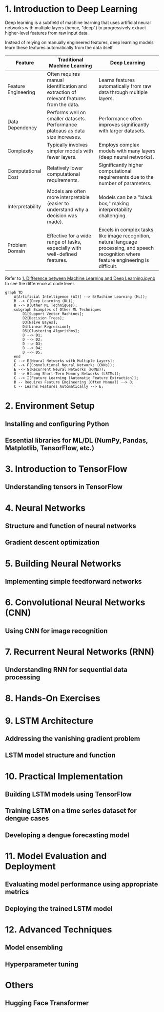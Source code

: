 # 1. Introduction to Deep Learning

Deep learning is a subfield of machine learning that uses artificial neural networks with multiple layers (hence, "deep") to progressively extract higher-level features from raw input data.

Instead of relying on manually engineered features, deep learning models learn these features automatically from the data itself.

| Feature	| Traditional Machine Learning |	Deep Learning |
| -------	| ---------------------------- |	------------- |
| Feature Engineering	| Often requires manual identification and extraction of relevant features from the data.	| Learns features automatically from raw data through multiple layers. |
| Data Dependency	| Performs well on smaller datasets. Performance plateaus as data size increases.	| Performance often improves significantly with larger datasets. |
| Complexity	| Typically involves simpler models with fewer layers.	| Employs complex models with many layers (deep neural networks). |
| Computational Cost	| Relatively lower computational requirements.	| Significantly higher computational requirements due to the number of parameters. |
| Interpretability	| Models are often more interpretable (easier to understand why a decision was made).	| Models can be a "black box," making interpretability challenging. |
| Problem Domain	| Effective for a wide range of tasks, especially with well-defined features.	| Excels in complex tasks like image recognition, natural language processing, and speech recognition where feature engineering is difficult. |

Refer to [1. Difference between Machine Learning and Deep Learning.ipynb](https://github.com/atlas-github/nih_lstm/blob/main/1_Difference_between_Machine_Learning_and_Deep_Learning.ipynb) to see the difference at code level.

```mermaid
graph TD
    A[Artificial Intelligence (AI)] --> B(Machine Learning (ML));
    B --> C(Deep Learning (DL));
    B --> D(Other ML Techniques);
    subgraph Examples of Other ML Techniques
        D1[Support Vector Machines];
        D2[Decision Trees];
        D3[Naive Bayes];
        D4[Linear Regression];
        D5[Clustering Algorithms];
        D --> D1;
        D --> D2;
        D --> D3;
        D --> D4;
        D --> D5;
    end
    C --> E[Neural Networks with Multiple Layers];
    E --> F(Convolutional Neural Networks (CNNs));
    E --> G(Recurrent Neural Networks (RNNs));
    G --> H(Long Short-Term Memory Networks (LSTMs));
    C --> I[Feature Learning (Automatic Feature Extraction)];
    B -- Requires Feature Engineering (Often Manual) --> D;
    C -- Learns Features Automatically --> E;
```

# 2. Environment Setup
## Installing and configuring Python
## Essential libraries for ML/DL (NumPy, Pandas, Matplotlib, TensorFlow, etc.)

# 3. Introduction to TensorFlow
## Understanding tensors in TensorFlow

# 4. Neural Networks
## Structure and function of neural networks
## Gradient descent optimization

# 5. Building Neural Networks
## Implementing simple feedforward networks

# 6. Convolutional Neural Networks (CNN)
## Using CNN for image recognition

# 7. Recurrent Neural Networks (RNN)
## Understanding RNN for sequential data processing

# 8. Hands-On Exercises

# 9. LSTM Architecture
## Addressing the vanishing gradient problem
## LSTM model structure and function

# 10. Practical Implementation
## Building LSTM models using TensorFlow
## Training LSTM on a time series dataset for dengue cases
## Developing a dengue forecasting model

# 11. Model Evaluation and Deployment
## Evaluating model performance using appropriate metrics
## Deploying the trained LSTM model

# 12. Advanced Techniques
## Model ensembling
## Hyperparameter tuning

# Others
## Hugging Face Transformer

